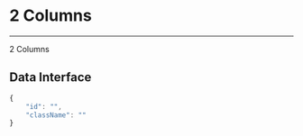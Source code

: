 # 2 Columns
---

2 Columns

## Data Interface

```javascript
{
    "id": "",
    "className": ""
}
```